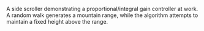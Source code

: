A side scroller demonstrating a proportional/integral gain controller at work. A random walk generates a mountain range, while the algorithm attempts to maintain a fixed height above the range.
